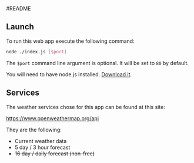 #README

## Launch

To run this web app execute the following command:

```sh
node ./index.js [$port]
```

The `$port` command line argument is optional. It will be set to `80` by default.

You will need to have node.js installed. [Download it](https://nodejs.org/en/download/).

## Services

The weather services chose for this app can be found at this site:
    
https://www.openweathermap.org/api

They are the following:

* Current weather data
* 5 day / 3 hour forecast
* ~~16 day / daily forecast (non-free)~~

